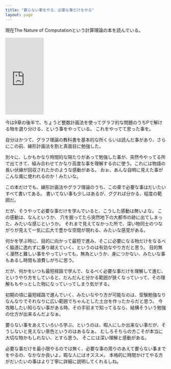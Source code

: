 ```yaml
---
title: "要らない事をやる、必要な事だけをやる"
layout: page	
---
```


現在The Nature of Computationという計算理論の本を読んでいる。

<iframe style="width:120px;height:240px;" marginwidth="0" marginheight="0" scrolling="no" frameborder="0" src="https://rcm-fe.amazon-adsystem.com/e/cm?ref=qf_sp_asin_til&t=karino203-22&m=amazon&o=9&p=8&l=as1&IS1=1&detail=1&asins=0199233217&bc1=ffffff&lt1=_top&fc1=333333&lc1=0066c0&bg1=ffffff&f=ifr"> </iframe>

今は9章の後半で、ちょうど整数計画法を使ってグラフ的な問題のうちPで解ける物を選り分ける、という事をやっている。
これをやってて思った事を。

自分はかつて、グラフ理論の教科書を基本的な所くらいは読んだ事があり、さらにこの前、線形計画法を割と真面目に勉強した。

別々に、しかもかなり時間的な隔たりがあって勉強した事が、突然今やってる所で出てきて、組み合わせてかなり高度な事を理解するのに使う。これには物語の長い伏線が回収されたかのような感動がある。
おぉ、あんな自明に見えた事がこんな風に使われるのか！みたいな。

この本だけでも、線形計画法やグラフ理論のうち、この章で必要な事はだいたいすべて書いてある。
書いてない事も少しはあるが、ググれば分かる、程度の範囲だ。

だが、そうやって必要な事だけを学んでいると、こうした感動は無いよな。
この感動は、なんというか、
穴を掘ってたら突然地下の大都市の跡に出てしまった、みたいな感じというか。
それまで見えてなかった所で、深い物同士のつながりが見えて一気に広大で豊かな空間が現れる、みたいな感覚がある。

何かを学ぶ時に、目的に向かって最短で進み、そこに必要になる物だけをなるべく脇道に逸れずに乗り越えていく、というのは有効なやり方だと思う。
目的無く漫然と難しい事をやっていっても、無為というか、身につかない、みたいな事もあるし時間も浪費しがちに思う。

だが、何かをいつも最短経路で学んで、なるべく必要な事だけを理解して進む、というやり方をしていると、だんだんと分かる範囲が狭くなっていって、その理解ももやっとした物になっていってしまう気がする。

初期の頃に最短経路で進んでいく、みたいなやり方が可能なのは、受験勉強なりなんなりでそれなりに広い範囲でちゃんとした土台を作ったからだと思う。
今攻略したい知らない事がある時、その手前まで知ってるなら、結構そういう勉強の仕方が出来るんだよなぁ。

要らない事をあえていろいろ学ぶ、というのは、暇人にしか出来ない事だが、そうしないと見えない景色というのはあるなぁ。
むしろそちらの方こそが本当に大切な物かもしれない、とすら思う。
そこには深い理解と感動がある。

必要な事だけを最小限やるのでは無く、必要な事の周りのあえて要らない事までをやるの、なかなか良いよ。暇な人にはオススメ。
本格的に時間かけてやる方がだいたいの事はより丁寧に詳細に説明してくれるしね。

